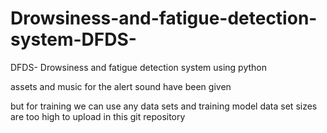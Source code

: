# Drowsiness-and-fatigue-detection-system-DFDS-
DFDS- Drowsiness and fatigue detection system using python

assets and music for the alert sound have been given 

but for training we can use any data sets and training model data set sizes are too high to upload in this git repository 
